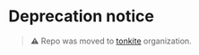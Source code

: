 # Deprecation notice
>⚠️ Repo was moved to [tonkite](https://github.com/tonkite/adnl) organization.
